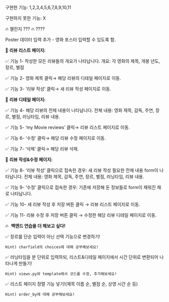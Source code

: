 구현한 기능: 1,2,3,4,5,6,7,8,9,10,11

구현하지 못한 기능: X

🔥 챌린지 ??? 🔥
????


Poster 데이터 입력 추가 - 영화 포스터 입력할 수 있도록 함.

📝 **리뷰 리스트 페이지:**

✅ 기능 1- 작성한 모든 리뷰들의 개요가 나타납니다.
    개요: 각 영화의 제목, 개봉 년도, 장르, 별점
    
✅ 기능 2- 영화 제목 클릭→ 해당 리뷰의 디테일 페이지로 이동.
    
✅ 기능 3- ‘리뷰 작성’ 클릭→ 새 리뷰 작성 페이지로 이동.
    

📝 **리뷰 디테일 페이지:** 

✅ 기능 4- 해당 리뷰의 전체 내용이 나타납니다.
    전체 내용: 영화 제목, 감독, 주연, 장르, 별점, 러닝타임, 리뷰 내용. 
    
✅ 기능 5- ‘my Movie reviews’ 클릭→  리뷰 리스트 페이지로 이동.
    
✅ 기능 6- ‘수정’ 클릭→ 해당 리뷰 수정 페이지로 이동.
    
✅ 기능 7- ‘삭제’ 클릭→ 해당 리뷰 삭제. 
    

📝 **리뷰 작성&수정 페이지:**

✅ 기능 8- ‘리뷰 작성’ 클릭으로 접속한 경우: 새 리뷰 작성 필요한 전체 내용 form이 나타납니다.
    전체 내용: 영화 제목, 감독, 주연, 장르, 별점, 러닝타임, 리뷰 내용. 
    
✅ 기능 9- ‘수정’ 클릭으로 접속한 경우: 기존에 저장해 둔 정보들로 form이 채워진 채로 나타납니다.
    
✅ 기능 10- 새 리뷰 작성 후 저장 버튼 클릭 → 리뷰 리스트 페이지로 이동.
    
✅ 기능 11- 리뷰 수정 후 저장 버튼 클릭 → 수정한 해당 리뷰 디테일 페이지로 이동.

🔥  **백엔드 연습을 더 해보고 싶다!**

✅ 장르를 단순 입력이 아닌 선택 기능으로 변경하기!
    
    Hint) charfield의 choices에 대해 공부해보세요!
    
✅ 러닝타임을 분 단위로 입력하되, 리스트&디테일 페이지에서 시간 단위로 변환되어 나타나게 만들기!
    
    Hint) views.py와 template에서 코드를 수정, 추가해보세요!
    
✅ 리스트 페이지 정렬 기능 넣기!(제목 이름 순, 별점 순, 상영 시간 순 등)
    
    Hint) order_by에 대해 공부해보세요!